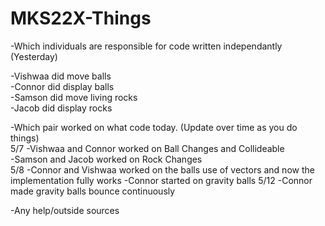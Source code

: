 # MKS22X-Things

-Which individuals are responsible for code written independantly (Yesterday)  

  -Vishwaa did move balls  
  -Connor did display balls  
  -Samson did move living rocks  
  -Jacob did display rocks  

-Which pair worked on what code today. (Update over time as you do things)  
  5/7
  -Vishwaa and Connor worked on Ball Changes and Collideable  
  -Samson and Jacob worked on Rock Changes   
  5/8
  -Connor and Vishwaa worked on the balls use of vectors and now the implementation fully works
  -Connor started on gravity balls
  5/12
  -Connor made gravity balls bounce continuously

-Any help/outside sources  
